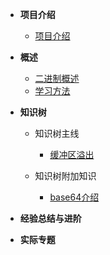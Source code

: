 - **项目介绍**
  - [项目介绍](README.md)
- **概述**
  - [二进制概述](概述/概述.md)
  - [学习方法](概述/方法.md)


- **知识树**
  - 知识树主线
    - [缓冲区溢出](知识树/缓冲区溢出.md)

  - 知识树附加知识
    - [base64介绍](知识树/知识树附加知识/逆向知识点--base64.md)




- **经验总结与进阶**


- **实际专题**

  